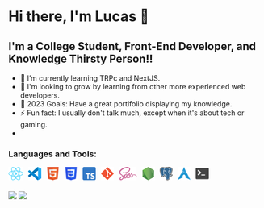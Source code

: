 # Hi there, I'm Lucas 👋 
## I'm a College Student, Front-End Developer, and Knowledge Thirsty Person!!

- 🌱 I’m currently learning TRPc and NextJS.
- 👯 I'm looking to grow by learning from other more experienced web developers.
- 📆 2023 Goals: Have a great portifolio displaying my knowledge.
- ⚡ Fun fact: I usually don't talk much, except when it's about tech or gaming.
- 
### Languages and Tools:

<img align="left" alt="React" height="26px" src="./assets/React-icon.svg" style="padding-right:10px;" />
<img align="left" alt="Visual Studio Code" height="26px" src="./assets/Visual_Studio_Code_1.35_icon.svg" style="padding-right:10px;" />
<img align="left" alt="HTML5" height="26px" src="./assets/1024px-HTML5_Badge.svg.png" style="padding-right:10px;" />
<img align="left" alt="CSS3" height="26px" src="./assets/CSS3_logo.svg" style="padding-right:10px;" />
<img align="left" alt="TypeScript" height="26px" src="./assets/Typescript_logo_2020.svg" style="padding-right:10px;" />
<img align="left" alt="Git" height="26px" src="./assets/Git_icon.svg" style="padding-right:10px;" />
<img align="left" alt="Sass" height="26px" src="./assets/512px-Sass_Logo_Color.svg.png" style="padding-right:10px;" />
<img align="left" alt="Node.js" height="26px" src="./assets/Node-Icon.png" style="padding-right:10px;" />
<img align="left" alt="PostgreSQL" height="26px" src="./assets/Postgresql_elephant.svg" style="padding-right:10px;" />
<img align="left" alt="Arch Linux" height="26px" src="./assets/Archlinux-icon-crystal-64.svg" style="padding-right:10px;" />
<img align="left" alt="Terminal" height="26px" src="./assets/terminal_13.svg" style="padding-right:10px;" />


<br><br>
<div>
<img width="680rem" src="https://github-readme-stats.vercel.app/api?username=lucasjungdeveloper&show_icons=true&theme=tokyonight&include_all_commits=true&count_private=true"/>
<img width="680rem" src="https://github-readme-stats.vercel.app/api/top-langs/?username=lucasjungdeveloper&layout=compact&langs_count=6&theme=tokyonight"/>
</div>
